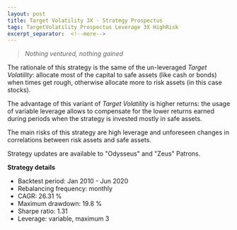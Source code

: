 ```yaml
---
layout: post
title: Target Volatility 3X - Strategy Prospectus
tags: TargetVolatility Prospectus Leverage 3X HighRisk
excerpt_separator:  <!--more-->
---
```


> _Nothing ventured, nothing gained_

The rationale of this strategy is the same of the un-leveraged _Target Volatility_: allocate most of the capital to safe assets (like cash or bonds) when times get rough, otherwise allocate more to risk assets (in this case stocks).

The advantage of this variant of _Target Volatility_ is higher returns: the usage of variable leverage allows to compensate for the lower returns earned during periods when the strategy is invested mostly in safe assets.

The main risks of this strategy are high leverage and unforeseen changes in correlations between risk assets and safe assets.

Strategy updates are available to "Odysseus" and "Zeus" Patrons.

**Strategy details**
* Backtest period: Jan 2010 - Jun 2020
* Rebalancing frequency: monthly
* CAGR: 26.31 %
* Maximum drawdown: 19.8 %
* Sharpe ratio: 1.31
* Leverage: variable, maximum 3
